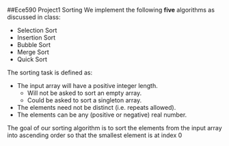 ##Ece590 Project1 Sorting
We implement the following **five** algorithms as discussed in class:
- Selection Sort- Insertion Sort- Bubble Sort- Merge Sort- Quick Sort

The sorting task is defined as:
- The input array will have a positive integer length.  - Will not be asked to sort an empty array.  - Could be asked to sort a singleton array.- The elements need not be distinct (i.e. repeats allowed).- The elements can be any (positive or negative) real number.The goal of our sorting algorithm is to sort the elements from the input array into ascending order so that the smallest element is at index 0